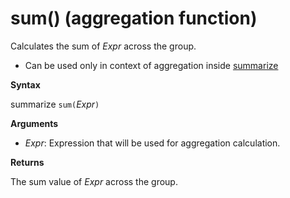 # sum() (aggregation function)

Calculates the sum of *Expr* across the group. 

* Can be used only in context of aggregation inside [summarize](query_language_summarizeoperator.md)

**Syntax**

summarize `sum(`*Expr*`)`

**Arguments**

* *Expr*: Expression that will be used for aggregation calculation. 

**Returns**

The sum value of *Expr* across the group.
 
